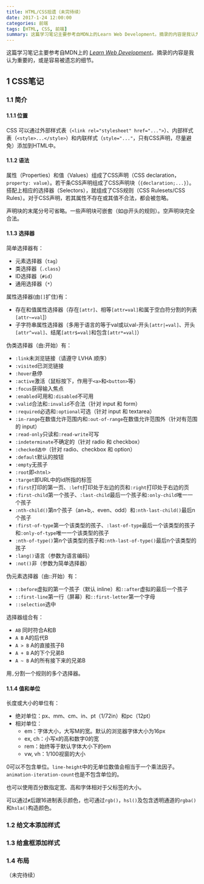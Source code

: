 ```yaml
---
title: HTML/CSS拾遗（未完待续）
date: 2017-1-24 12:00:00
categories: 前端
tags: [HTML, CSS, 前端]
summary: 这篇学习笔记主要参考自MDN上的Learn Web Development。摘录的内容是我认为重要的，或是容易被遗忘的细节。
---
```


这篇学习笔记主要参考自MDN上的 *[Learn Web Development](https://developer.mozilla.org/en-US/docs/Learn)*。摘录的内容是我认为重要的，或是容易被遗忘的细节。

<!--more-->

## 1 CSS笔记

### 1.1 简介

#### 1.1.1 位置

CSS 可以通过外部样式表（`<link rel="stylesheet" href="...">`）、内部样式表（`<style>...</style>`）和内联样式（`style="..."`，只有CSS声明，尽量避免）添加到HTML中。

#### 1.1.2 语法

属性（Properties）和值（Values）组成了CSS声明（CSS declaration，`property: value`）。若干条CSS声明组成了CSS声明块（`{declaration;...}`）。搭配上相应的选择器（Selectors），就组成了CSS规则（CSS Rulesets/CSS Rules）。对于CSS声明，若其属性不存在或其值不合法，都会被忽略。

声明块的末尾分号可省略。一些声明块可嵌套（如@开头的规则）。空声明块完全合法。

#### 1.1.3 选择器

简单选择器有：

- 元素选择器（`tag`）
- 类选择器（`.class`）
- ID选择器（`#id`）
- 通用选择器（`*`）

属性选择器(由`[]`扩住)有：

- 存在和值属性选择器（存在`[attr]`、相等`[attr=val]`和属于空白符分割的列表`[attr~=val`]）
- 子字符串属性选择器（多用于语言的等于val或以val-开头`[attr|=val]`、开头`[attr^=val]`、结尾`[attr$=val]`和包含`[attr*=val]`）

伪类选择器（由:开始）有：

- `:link`未浏览链接（请遵守 LVHA 顺序）
- `:visited`已浏览链接
- `:hover`悬停
- `:active`激活（鼠标按下，作用于`<a>`和`<button>`等）
- `:focus`获得输入焦点
- `:enabled`可用和`:disabled`不可用
- `:valid`合法和`:invalid`不合法（针对 input 和 form）
- `:required`必选和`:optional`可选（针对 input 和 textarea）
- `:in-range`在数值允许范围内和`:out-of-range`在数值允许范围外（针对有范围的 input）
- `:read-only`只读和`:read-write`可写
- `:indeterminate`不确定的（针对 radio 和 checkbox）
- `:checked选中`（针对 radio、checkbox 和 option）
- `:default`默认的按钮
- `:empty`无孩子
- `:root`即`<html>`
- `:target`即URL中的id所指的标签
- `:first`打印的第一页、`:left`打印处于左边的页和`:right`打印处于右边的页
- `:first-child`第一个孩子、`:last-child`最后一个孩子和`:only-child`唯一一个孩子
- `:nth-child()`第n个孩子（an+b,、even、odd）和`:nth-last-child()`最后n个孩子
- `:first-of-type`第一个该类型的孩子、`:last-of-type`最后一个该类型的孩子和`:only-of-type`唯一一个该类型的孩子
- `:nth-of-type()`第n个该类型的孩子和`:nth-last-of-type()`最后n个该类型的孩子
- `:lang()`语言（参数为语言编码）
- `:not()`非（参数为简单选择器）

伪元素选择器（由::开始）有：

- `::before`虚拟的第一个孩子（默认 inline）和`::after`虚拟的最后一个孩子
- `::first-line`第一行（屏幕）和`::first-letter`第一个字母
- `::selection`选中

选择器组合有：

- `AB` 同时符合A和B
- `A B` A的后代B
- `A > B` A的直接孩子B
- `A + B` A的下个兄弟B
- `A ~ B` A的所有接下来的兄弟B

用`,`分割一个规则的多个选择器。

#### 1.1.4 值和单位

长度或大小的单位有：

- 绝对单位：px、mm、cm、in、pt（1/72in）和pc（12pt）
- 相对单位：
  - em：字体大小，大写M的宽。默认的浏览器字体大小为16px
  - ex, ch：小写x的高和数字0的宽
  - rem：始终等于默认字体大小下的em
  - vw, vh：1/100视窗的大小

0可以不包含单位。`line-height`中的无单位数值会相当于一个乘法因子。`animation-iteration-count`也是不包含单位的。

也可以使用百分数指定宽、高和字体相对于父标签的大小。

可以通过`#`后跟16进制表示颜色，也可通过`rgb()`，`hsl()`及包含透明通道的`rgba()`和`hsla()`构造颜色。

### 1.2 给文本添加样式

### 1.3 给盒框添加样式

### 1.4 布局

（未完待续）
